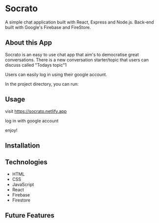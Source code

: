 # Socrato

A simple chat application built with React, Express and Node.js. Back-end built with Google's Firebase and FireStore.

## About this App

Socrato is an easy to use chat app that aim's to democratise great conversations.
There is a new conversation starter/topic that users can discuss called "Todays topic"1

Users can easily log in using their google account. 


In the project directory, you can run:

## Usage

visit https://socrato.netlify.app

log in with google account

enjoy!

## Installation


## Technologies


* HTML
* CSS
* JavaScript
* React
* Firebase
* Firestore



## Future Features



